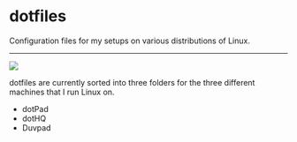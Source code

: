 # dotfiles
Configuration files for my setups on various distributions of Linux.

---

<img src="https://img.shields.io/liberapay/goal/dotMavriQ.svg?logo=liberapay">

dotfiles are currently sorted into three folders for the three different machines that I run Linux on.
* dotPad
* dotHQ
* Duvpad

